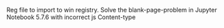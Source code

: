 Reg file to import to win registry. Solve the blank-page-problem in Jupyter Notebook 5.7.6 with incorrect js Content-type